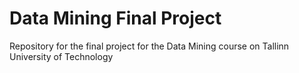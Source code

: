 # Data Mining Final Project

Repository for the final project for the Data Mining course on Tallinn University of Technology

